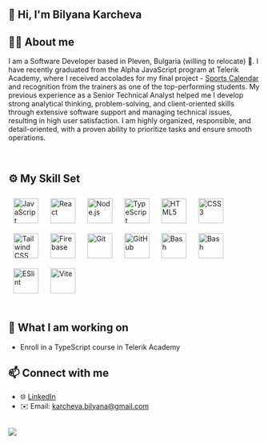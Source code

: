 ## 👋 Hi, I'm Bilyana Karcheva
  
  ## 👩‍💻 About me
I am a Software Developer based in Pleven, Bulgaria (willing to relocate) 🚀. I have recently graduated from the Alpha JavaScript program at Telerik Academy, where I received accolades for my final project - [Sports Calendar](https://github.com/A58-JS-Team-07/web-project-3) and recognition from the trainers as one of the top-performing students. My previous experience as a Senior Technical Analyst helped me I develop strong analytical thinking, problem-solving, and client-oriented skills through extensive software support and managing technical issues, resulting in high user satisfaction. I am highly organized, responsible, and detail-oriented, with a proven ability to prioritize tasks and ensure smooth operations.
  

<br/>  


## ⚙️ My Skill Set  

<div align="left">  
<a href="https://www.javascript.com/" target="_blank"><img style="margin: 10px" src="https://profilinator.rishav.dev/skills-assets/javascript-original.svg" alt="JavaScript" height="50" /></a>  
<a href="https://reactjs.org/" target="_blank"><img style="margin: 10px" src="https://profilinator.rishav.dev/skills-assets/react-original-wordmark.svg" alt="React" height="50" /></a>  
<a href="https://nodejs.org/" target="_blank"><img style="margin: 10px" src="https://cdn.jsdelivr.net/gh/devicons/devicon/icons/nodejs/nodejs-original.svg" alt="Node.js" height="50" /></a>  
<a href="https://www.typescriptlang.org/" target="_blank"><img style="margin: 10px" src="https://profilinator.rishav.dev/skills-assets/typescript-original.svg" alt="TypeScript" height="50" /></a>  
<a href="https://en.wikipedia.org/wiki/HTML5" target="_blank"><img style="margin: 10px" src="https://profilinator.rishav.dev/skills-assets/html5-original-wordmark.svg" alt="HTML5" height="50" /></a>  
<a href="https://www.w3schools.com/css/" target="_blank"><img style="margin: 10px" src="https://profilinator.rishav.dev/skills-assets/css3-original-wordmark.svg" alt="CSS3" height="50" /></a>  
<a href="https://www.tailwindcss.com/" target="_blank"><img style="margin: 10px" src="https://profilinator.rishav.dev/skills-assets/tailwindcss.svg" alt="Tailwind CSS" height="50" /></a> 
<a href="https://firebase.google.com/" target="_blank"><img style="margin: 10px" src="https://profilinator.rishav.dev/skills-assets/firebase.png" alt="Firebase" height="50" /></a>  
<a href="https://git-scm.com/" target="_blank"><img style="margin: 10px" src="https://profilinator.rishav.dev/skills-assets/git-scm-icon.svg" alt="Git" height="50" /></a>  
<a href="https://github.com/" target="_blank"><img style="margin: 10px" src="https://cdn.jsdelivr.net/gh/devicons/devicon/icons/github/github-original.svg" alt="GitHub" height="50" /></a>  
<a href="https://jestjs.io/" target="_blank"><img style="margin: 10px" src="https://cdn.jsdelivr.net/gh/devicons/devicon/icons/jest/jest-plain.svg" alt="Bash" height="50" /></a>  
<a href="https://www.gnu.org/software/bash/" target="_blank"><img style="margin: 10px" src="https://profilinator.rishav.dev/skills-assets/gnu_bash-icon.svg" alt="Bash" height="50" /></a>  
<a href="https://eslint.org/" target="_blank"><img style="margin: 10px" src="https://cdn.jsdelivr.net/gh/devicons/devicon/icons/eslint/eslint-original.svg" alt="ESlint" height="50" /></a>  
<a href="https://vitejs.dev/" target="_blank"><img style="margin: 10px" src="https://upload.wikimedia.org/wikipedia/commons/f/f1/Vitejs-logo.svg" alt="Vite" height="50" /></a>  
</div>

<br/>  

## 🌱 What I am working on

- Enroll in a TypeScript course in Telerik Academy




## 📫 Connect with me  
- 🌐 [LinkedIn](https://www.linkedin.com/in/bilyana-karcheva-a45b26105/)
- ✉️ Email: karcheva.bilyana@gmail.com 
   

##
<a href="https://visitcount.itsvg.in">
  <img src="https://visitcount.itsvg.in/api?id=bilyanakarcheva&label=Profile%20Views&color=11&icon=0&pretty=false" />
</a>
